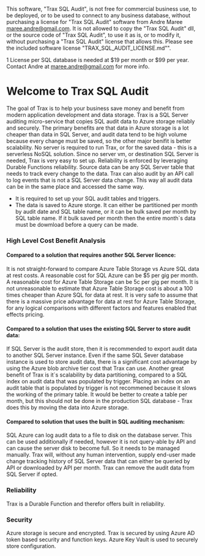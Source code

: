 This software, "Trax SQL Audit", is not free for commercial business use, to be deployed, or to be used to connect to any business database, without purchasing a license for "Trax SQL Audit" software from Andre Maree maree.andre@gmail.com. It is not allowed to copy the "Trax SQL Audit" dll, or the source code of "Trax SQL Audit", to use it as is, or to modify it, without purchasing a "Trax SQL Audit" license that allows this. Please see the included software license "TRAX_SQL_AUDIT_LICENSE.md"".

1 License per SQL database is needed at $19 per month or $99 per year. Contact Andre at maree.andre@gmail.com for more info.

# Welcome to Trax SQL Audit

The goal of Trax is to help your business save money and benefit from modern application development and data storage. Trax is a SQL Server auditing micro-service that copies SQL audit data to Azure storage reliably and securely. The primary benefits are that data in Azure storage is a lot cheaper than data in SQL Server, and audit data tend to be high volume because every change must be saved, so the other major benifit is better scalability. No server is required to run Trax, or for the saved data - this is a serverless NoSQL solution. Since no server vm, or destination SQL Server is needed, Trax is very easy to set up. Reliability is enforced by leveraging Durable Functions reliability. Source data can be any SQL Server table that needs to track every change to the data. Trax can also audit by an API call to log events that is not a SQL Server data change. This way all audit data can be in the same place and accessed the same way.

- It is required to set up your SQL audit tables and triggers.
- The data is saved to Azure storge. It can either be partitioned per month by audit date and SQL table name, or it can be bulk saved per month by SQL table name. If it bulk saved per month then the entire month`s data must be dowmload before a query can be made.

### High Level Cost Benefit Analysis

#### Compared to a solution that requires another SQL Server licence:

It is not straight-forward to compare Azure Table Storage vs Azure SQL data at rest costs. A reasonable cost for SQL Azure can be $5 per gig per month. A reasonable cost for Azure Table Storage can be 5c per gig per month. It is not unreasonable to estimate that Azure Table Storage cost is about a 100 times cheaper than Azure SQL for data at rest. It is very safe to assume that there is a massive price advantage for data at rest for Azure Table Storage, for any logical comparisons with different factors and features enabled that effects pricing.

#### Compared to a solution that uses the existing SQL Server to store audit data:

If SQL Server is the audit store, then it is recommended to export audit data to another SQL Server instance. Even if the same SQL Sever database instance is used to store audit data, there is a significant cost advantage by using the Azure blob archive tier cost that Trax can use. Another great benefit of Trax is it`s scalability by data partitioning, compared to a SQL index on audit data that was populated by trigger. Placing an index on an audit table that is populated by trigger is not recommened because it slows the working of the primary table. It would be better to create a table per month, but this should not be done in the production SQL database - Trax does this by moving the data into Azure storage.

#### Compared to solution that uses the built in SQL auditing mechanism:

SQL Azure can log audit data to a file to disk on the database server. This can be used additionally if needed, however it is not query-able by API and can cause the server disk to become full. So it needs to be managed manually. Trax will, without any human intervention, supply end-user made change tracking history of SQL Server data that can either be queried by API or downloaded by API per month. Trax can remove the audit data from SQL Server if opted.

### Reliability

Trax is a Durable Function and therefor offers built in reliability.

### Security

Azure storage is secure and encrypted. Trax is secured by using Azure AD token based security and function keys. Azure Key Vault is used to securely store configuration.
